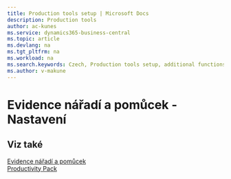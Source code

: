 ```yaml
---
title: Production tools setup | Microsoft Docs
description: Production tools
author: ac-kunes
ms.service: dynamics365-business-central
ms.topic: article
ms.devlang: na
ms.tgt_pltfrm: na
ms.workload: na
ms.search.keywords: Czech, Production tools setup, additional functions
ms.author: v-makune
---
```

# Evidence nářadí a pomůcek - Nastavení

## Viz také

[Evidence nářadí a pomůcek](ac-production-tools.md)  
[Productivity Pack](ac-productivity-pack.md)
